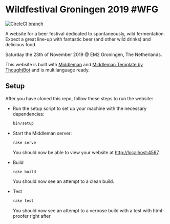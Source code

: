 # Wildfestival Groningen 2019 #WFG

[![CircleCI branch](https://img.shields.io/circleci/project/github/RonaldDijkstra/wildfestivalgroningen/master.svg)](https://circleci.com/gh/RonaldDijkstra/wildfestivalgroningen)

A website for a beer festival dedicated to spontaneously, wild fermentation.
Expect a great line-up with fantastic beer (and other wild drinks) and delicious food.

Saturday the 23th of November 2019 @ EM2 Groningen, The Netherlands.

This website is built with [Middleman](https://middlemanapp.com/) and [Middleman Template by ThoughtBot](https://github.com/thoughtbot/middleman-template) and is multilanguage ready.

## Setup

After you have cloned this repo, follow these steps to run the website:

-   Run the setup script to set up your machine with the necessary dependencies:

    ```bash
    bin/setup
    ```

-   Start the Middleman server:

    ```bash
    rake serve
    ```

    You should now be able to view your website at <http://localhost:4567>.

-   Build

    ```bash
    rake build
    ```

    You should now see an attempt to a clean build.

-   Test

    ```bash
    rake test
    ```

    You should now see an attempt to a verbose build with a test with html-proofer right after

